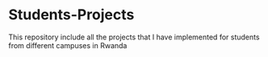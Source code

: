 # Students-Projects
This repository include all the projects that I have implemented for students from different campuses in Rwanda
